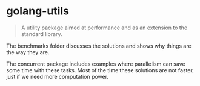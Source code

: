 # golang-utils
> A utility package aimed at performance and as an extension to the standard library. </p>
  
The benchmarks folder discusses the solutions and shows why things are the way they are.

The concurrent package includes examples where parallelism can save some time with these tasks.
Most of the time these solutions are not faster, just if we need more computation power.

